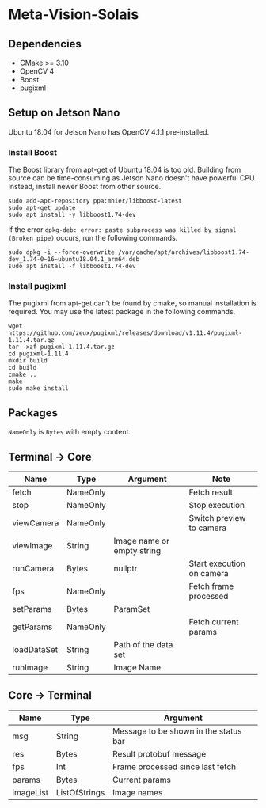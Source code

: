 Meta-Vision-Solais
===

## Dependencies
* CMake >= 3.10
* OpenCV 4
* Boost
* pugixml

## Setup on Jetson Nano

Ubuntu 18.04 for Jetson Nano has OpenCV 4.1.1 pre-installed.

### Install Boost
The Boost library from apt-get of Ubuntu 18.04 is too old. Building from source can be time-consuming as Jetson Nano 
doesn't have powerful CPU. Instead, install newer Boost from other source.
```shell
sudo add-apt-repository ppa:mhier/libboost-latest
sudo apt-get update
sudo apt install -y libboost1.74-dev
```

If the error `dpkg-deb: error: paste subprocess was killed by signal (Broken pipe)` occurs, run the following commands.

```shell
sudo dpkg -i --force-overwrite /var/cache/apt/archives/libboost1.74-dev_1.74-0~16~ubuntu18.04.1_arm64.deb
sudo apt install -f libboost1.74-dev
```

### Install pugixml
The pugixml from apt-get can't be found by cmake, so manual installation is required. You may use the latest package in 
the following commands.
```shell
wget https://github.com/zeux/pugixml/releases/download/v1.11.4/pugixml-1.11.4.tar.gz
tar -xzf pugixml-1.11.4.tar.gz
cd pugixml-1.11.4
mkdir build
cd build
cmake ..
make
sudo make install
```

## Packages

`NameOnly` is `Bytes` with empty content.

## Terminal -> Core
| Name   | Type   | Argument         |Note|
|--------|--------|------------------|----|
| fetch | NameOnly |  | Fetch result |
| stop | NameOnly | | Stop execution |
| viewCamera | NameOnly | | Switch preview to camera |
| viewImage | String | Image name or empty string | |
| runCamera | Bytes | nullptr | Start execution on camera |
| fps | NameOnly | | Fetch frame processed |
| setParams | Bytes | ParamSet | |
| getParams | NameOnly | | Fetch current params |
| loadDataSet | String | Path of the data set | |
| runImage | String | Image Name | |


## Core -> Terminal
| Name   | Type   | Argument         |
|--------|--------|------------------|
| msg | String | Message to be shown in the status bar |
| res | Bytes | Result protobuf message |
| fps | Int | Frame processed since last fetch |
| params | Bytes | Current params |
| imageList | ListOfStrings | Image names |
